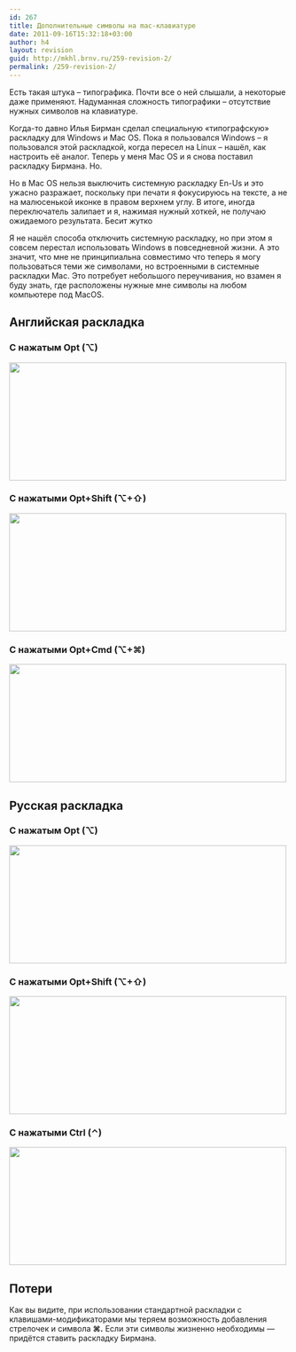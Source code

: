 ```yaml
---
id: 267
title: Дополнительные символы на mac-клавиатуре
date: 2011-09-16T15:32:18+03:00
author: h4
layout: revision
guid: http://mkhl.brnv.ru/259-revision-2/
permalink: /259-revision-2/
---
```

Есть такая штука – типографика. Почти все о ней слышали, а некоторые даже применяют. Надуманная сложность типографики – отсутствие нужных символов на клавиатуре.

Когда-то давно Илья Бирман сделал специальную «типографскую» раскладку для Windows и Mac OS. Пока я пользовался Windows – я пользовался этой раскладкой, когда пересел на Linux – нашёл, как настроить её аналог. Теперь у меня Mac OS и я снова поставил раскладку Бирмана. Но.

Но в Mac OS нельзя выключить системную раскладку En-Us и это ужасно разражает, поскольку при печати я фокусируюсь на тексте, а не на малюсенькой иконке в правом верхнем углу. В итоге, иногда переключатель залипает и я, нажимая нужный хоткей, не получаю ожидаемого результата. Бесит жутко

Я не нашёл способа отключить системную раскладку, но при этом я совсем перестал использовать Windows в повседневной жизни. А это значит, что мне не принципиальна совместимо что теперь я могу пользоваться теми же символами, но встроенными в системные раскладки Mac. Это потребует небольшого переучивания, но взамен я буду знать, где расположены нужные мне символы на любом компьютере под MacOS.

## Английская раскладка

### С нажатым Opt (⌥)

[<img class="alignnone size-full wp-image-262" title="en-opt" src="http://mkhl.brnv.ru/wp-content/uploads/2011/09/en-opt.png" alt="" width="500" height="213" srcset="https://mkhl.brnv.ru/wp-content/uploads/2011/09/en-opt.png 534w, https://mkhl.brnv.ru/wp-content/uploads/2011/09/en-opt-300x128.png 300w" sizes="(max-width: 500px) 100vw, 500px" />](http://mkhl.brnv.ru/wp-content/uploads/2011/09/en-opt.png)

### С нажатыми Opt+Shift (⌥+⇧)

[<img class="alignnone size-full wp-image-261" title="en-opt-shift" src="http://mkhl.brnv.ru/wp-content/uploads/2011/09/en-opt-shift.png" alt="" width="500" height="213" srcset="https://mkhl.brnv.ru/wp-content/uploads/2011/09/en-opt-shift.png 534w, https://mkhl.brnv.ru/wp-content/uploads/2011/09/en-opt-shift-300x128.png 300w" sizes="(max-width: 500px) 100vw, 500px" />](http://mkhl.brnv.ru/wp-content/uploads/2011/09/en-opt-shift.png)

### С нажатыми Opt+Cmd (⌥+⌘)

[<img class="alignnone size-full wp-image-260" title="en-opt-cmd" src="http://mkhl.brnv.ru/wp-content/uploads/2011/09/en-opt-cmd.png" alt="" width="500" height="213" srcset="https://mkhl.brnv.ru/wp-content/uploads/2011/09/en-opt-cmd.png 534w, https://mkhl.brnv.ru/wp-content/uploads/2011/09/en-opt-cmd-300x128.png 300w" sizes="(max-width: 500px) 100vw, 500px" />](http://mkhl.brnv.ru/wp-content/uploads/2011/09/en-opt-cmd.png)

## Русская раскладка

### С нажатым Opt (⌥)

[<img class="alignnone size-full wp-image-265" title="ru-opt" src="http://mkhl.brnv.ru/wp-content/uploads/2011/09/ru-opt.png" alt="" width="500" height="213" srcset="https://mkhl.brnv.ru/wp-content/uploads/2011/09/ru-opt.png 534w, https://mkhl.brnv.ru/wp-content/uploads/2011/09/ru-opt-300x128.png 300w" sizes="(max-width: 500px) 100vw, 500px" />](http://mkhl.brnv.ru/wp-content/uploads/2011/09/ru-opt.png)

### С нажатыми Opt+Shift (⌥+⇧)

<span><img class="alignnone size-full wp-image-264" title="ru-opt-shift" src="http://mkhl.brnv.ru/wp-content/uploads/2011/09/ru-opt-shift.png" alt="" width="500" height="213" srcset="https://mkhl.brnv.ru/wp-content/uploads/2011/09/ru-opt-shift.png 534w, https://mkhl.brnv.ru/wp-content/uploads/2011/09/ru-opt-shift-300x128.png 300w" sizes="(max-width: 500px) 100vw, 500px" /></span>

### С нажатыми Сtrl (⌃)

[<img class="alignnone size-full wp-image-263" title="ru-ctrl" src="http://mkhl.brnv.ru/wp-content/uploads/2011/09/ru-ctrl.png" alt="" width="500" height="213" srcset="https://mkhl.brnv.ru/wp-content/uploads/2011/09/ru-ctrl.png 534w, https://mkhl.brnv.ru/wp-content/uploads/2011/09/ru-ctrl-300x128.png 300w" sizes="(max-width: 500px) 100vw, 500px" />](http://mkhl.brnv.ru/wp-content/uploads/2011/09/ru-ctrl.png)

## Потери

Как вы видите, при использовании стандартной раскладки с клавишами-модификаторами мы теряем возможность добавления стрелочек и символа **⌘.** Если эти символы жизненно необходимы &#8212; придётся ставить раскладку Бирмана.